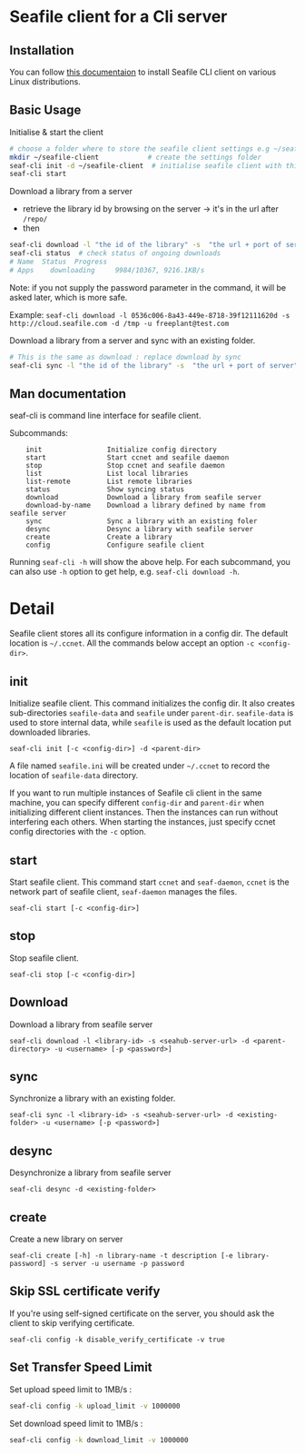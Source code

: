 # Seafile client for a Cli server

## Installation

You can follow [this documentaion](install_linux_client.md) to install Seafile CLI client on various Linux distributions.

## Basic Usage

Initialise & start the client

```sh
# choose a folder where to store the seafile client settings e.g ~/seafile-client
mkdir ~/seafile-client            # create the settings folder
seaf-cli init -d ~/seafile-client  # initialise seafile client with this folder
seaf-cli start
```

Download a library from a server

* retrieve the library id by browsing on the server -> it's in the url after `/repo/`
* then

```sh
seaf-cli download -l "the id of the library" -s  "the url + port of server" -d "the folder where the library folder will be downloaded" -u "username on server" [-p "password"]
seaf-cli status  # check status of ongoing downloads
# Name  Status  Progress
# Apps    downloading     9984/10367, 9216.1KB/s
```

Note: if you not supply the password parameter in the command, it will be asked later, which is more safe.

Example: `seaf-cli download -l 0536c006-8a43-449e-8718-39f12111620d -s http://cloud.seafile.com -d /tmp -u freeplant@test.com`

Download a library from a server and sync with an existing folder.

```sh
# This is the same as download : replace download by sync 
seaf-cli sync -l "the id of the library" -s  "the url + port of server" -d "the folder where the library will be synced with" -u "username on server" -p "password"
```


## Man documentation

seaf-cli is command line interface for seafile client.

Subcommands:

```
    init                Initialize config directory
    start               Start ccnet and seafile daemon
    stop                Stop ccnet and seafile daemon
    list                List local libraries
    list-remote         List remote libraries
    status              Show syncing status
    download            Download a library from seafile server
    download-by-name    Download a library defined by name from seafile server
    sync                Sync a library with an existing foler
    desync              Desync a library with seafile server
    create              Create a library
    config              Configure seafile client
```

Running `seaf-cli -h` will show the above help. For each subcommand, you can also use `-h` option to get help, e.g. `seaf-cli download -h`.

Detail
======

Seafile client stores all its configure information in a config dir. The default location is `~/.ccnet`. All the commands below accept an option `-c <config-dir>`.

init
----
Initialize seafile client. This command initializes the config dir. It also creates sub-directories `seafile-data` and `seafile` under `parent-dir`. `seafile-data` is used to store internal data, while `seafile` is used as the default location put downloaded libraries.

```
seaf-cli init [-c <config-dir>] -d <parent-dir>
```

A file named `seafile.ini` will be created under `~/.ccnet` to record the location of `seafile-data` directory.

If you want to run multiple instances of Seafile cli client in the same machine, you can specify different `config-dir` and `parent-dir` when initializing different client instances. Then the instances can run without interfering each others. When starting the instances, just specify ccnet config directories with the `-c` option.

start
-----
Start seafile client. This command start `ccnet` and `seaf-daemon`, `ccnet` is the network part of seafile client, `seaf-daemon` manages the files.

```
seaf-cli start [-c <config-dir>]
```

stop
----
Stop seafile client.

```
seaf-cli stop [-c <config-dir>]
```

Download
--------
Download a library from seafile server

```
seaf-cli download -l <library-id> -s <seahub-server-url> -d <parent-directory> -u <username> [-p <password>]
```

sync
----
Synchronize a library with an existing folder.

```
seaf-cli sync -l <library-id> -s <seahub-server-url> -d <existing-folder> -u <username> [-p <password>]
```

desync
------
Desynchronize a library from seafile server

```
seaf-cli desync -d <existing-folder>
```

create
------
Create a new library on server

```
seaf-cli create [-h] -n library-name -t description [-e library-password] -s server -u username -p password
```

## Skip SSL certificate verify 

If you're using self-signed certificate on the server, you should ask the client to skip verifying certificate.

```
seaf-cli config -k disable_verify_certificate -v true
```

## Set Transfer Speed Limit

Set upload speed limit to 1MB/s :

```sh
seaf-cli config -k upload_limit -v 1000000
```

Set download speed limit to 1MB/s :

```sh
seaf-cli config -k download_limit -v 1000000
```